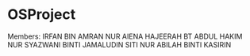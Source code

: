 # OSProject

Members:
IRFAN BIN AMRAN 
NUR AIENA HAJEERAH BT ABDUL HAKIM
NUR SYAZWANI BINTI JAMALUDIN 
SITI NUR ABILAH BINTI KASIRIN
